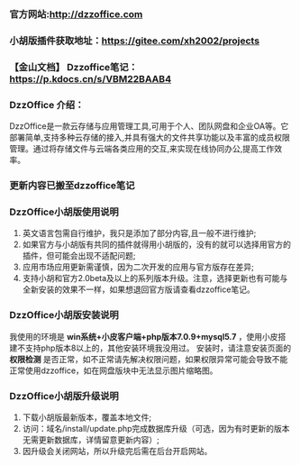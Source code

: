 ### 官方网站:http://dzzoffice.com
### 小胡版插件获取地址：https://gitee.com/xh2002/projects
### 【金山文档】 Dzzoffice笔记：https://p.kdocs.cn/s/VBM22BAAB4
### DzzOffice 介绍：

DzzOffice是一款云存储与应用管理工具,可用于个人、团队网盘和企业OA等。它部署简单,支持多种云存储的接入,并具有强大的文件共享功能以及丰富的成员权限管理。通过将存储文件与云端各类应用的交互,来实现在线协同办公,提高工作效率。

### 更新内容已搬至dzzoffice笔记

### DzzOffice小胡版使用说明

1. 英文语言包需自行维护，我只是添加了部分内容,且一般不进行维护;
2. 如果官方与小胡版有共同的插件就得用小胡版的，没有的就可以选择用官方的插件，但可能会出现不适配问题;
3. 应用市场应用更新需谨慎，因为二次开发的应用与官方版存在差异;
4. 支持小胡和官方2.0beta及以上的系列版本升级。注意，选择更新也有可能与全新安装的效果不一样，如果想退回官方版请查看dzzoffice笔记。

### DzzOffice小胡版安装说明

  我使用的环境是 **win系统+小皮客户端+php版本7.0.9+mysql5.7** ，使用小皮搭建不支持php版本8以上的，其他安装环境我没用过。
  安装时，请注意安装页面的 **权限检测** 是否正常，如不正常请先解决权限问题，如果权限异常可能会导致不能正常使用dzzoffice，如在网盘版块中无法显示图片缩略图。

### DzzOffice小胡版升级说明

1. 下载小胡版最新版本，覆盖本地文件;
2. 访问：域名/install/update.php完成数据库升级（可选，因为有时更新的版本无需更新数据库，详情留意更新内容）;
3. 因升级会关闭网站，所以升级完后需在后台开启网站。